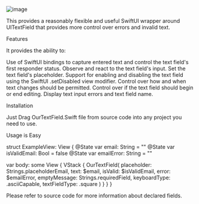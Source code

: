 ![image](https://github.com/gillgursimran/Form-Validation-with-SwiftUI-and-Combine/assets/161746621/de62d323-f5fe-488a-9695-7a0c07f22697)


This provides a reasonably flexible and useful SwiftUI wrapper around UITextField that provides more control over errors and invalid text.

Features

It provides the ability to:

Use of SwiftUI bindings to capture entered text and control the text field's first responder status.
Observe and react to the text field's input.
Set the text field's placeholder.
Support for enabling and disabling the text field using the SwiftUI .setDisabled view modifier.
Control over how and when text changes should be permitted.
Control over if the text field should begin or end editing.
Display text input errors and text field name. 

Installation

Just Drag OurTextField.Swift file from source code into any project you need to use.

Usage is Easy

struct ExampleView: View {
  @State var email: String = ""
  @State var isValidEmail: Bool = false
  @State var emailError: String = ""

  var body: some View {
    VStack {
      OurTextField(
          placeholder: Strings.placeholderEmail,
          text: $email,
          isValid: $isValidEmail,
          error: $emailError,
          emptyMessage: Strings.requiredField,
          keyboardType: .asciiCapable,
          textFieldType: .square
      )
    }
  }
}

Please refer to source code for more information about declared fields.
